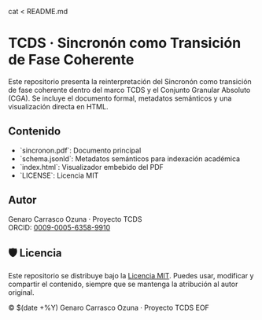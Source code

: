 cat <<EOF > README.md
# TCDS · Sincronón como Transición de Fase Coherente

Este repositorio presenta la reinterpretación del Sincronón como transición de fase coherente dentro del marco TCDS y el Conjunto Granular Absoluto (CGA). Se incluye el documento formal, metadatos semánticos y una visualización directa en HTML.

## Contenido
- \`sincronon.pdf\`: Documento principal  
- \`schema.jsonld\`: Metadatos semánticos para indexación académica  
- \`index.html\`: Visualizador embebido del PDF  
- \`LICENSE\`: Licencia MIT

## Autor
Genaro Carrasco Ozuna · Proyecto TCDS  
ORCID: [0009-0005-6358-9910](https://orcid.org/0009-0005-6358-9910)

## 🛡️ Licencia

Este repositorio se distribuye bajo la [Licencia MIT](./LICENSE). Puedes usar, modificar y compartir el contenido, siempre que se mantenga la atribución al autor original.

© $(date +%Y) Genaro Carrasco Ozuna · Proyecto TCDS
EOF
